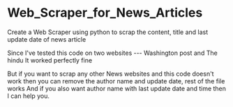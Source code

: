 # Web_Scraper_for_News_Articles
Create a Web Scraper using python to scrap the content, title and last update date of news article

Since I've tested this code on two websites --- Washington post and The hindu
It worked perfectly fine

But if you want to scrap any other News websites and this code doesn't work then you can remove the author name and update date, rest of the file works
And if you also want author name with last update date and time then I can help you. 
